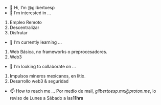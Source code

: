 - 👋 Hi, I’m @gilbertoesp
- 👀 I’m interested in ...
1. Empleo Remoto
2. Descentralizar
3. Disfrutar

- 🌱 I’m currently learning ...
1. Web Básica, no frameworks o preprocesadores.
2. Web3
- 💞️ I’m looking to collaborate on ...
1. Impulsos mineros mexicanos, en litio.
2. Desarrollo web3 & seguridad
- 📫 How to reach me ...
Por medio de mail, _gilbertoesp.mx@proton.me_, lo reviso de Lunes a Sábado a las**11hrs**

<!---
gilbertoesp/gilbertoesp is a ✨ special ✨ repository because its `README.md` (this file) appears on your GitHub profile.
You can click the Preview link to take a look at your changes.
--->
